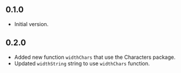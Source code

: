 ## 0.1.0

- Initial version.

## 0.2.0

- Added new function `widthChars` that use the Characters package.
- Updated `widthString` string to use `widthChars` function.
